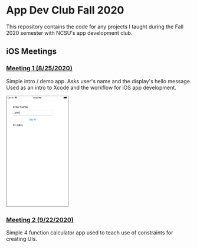 # App Dev Club Fall 2020

This repository contains the code for any projects I taught during the Fall 2020 semester with NCSU's app development club.

## iOS Meetings

### [Meeting 1 (8/25/2020)](./TestApp)

Simple intro / demo app. Asks user's name and the display's hello message. Used as an intro to Xcode and the workflow for iOS app development.

<img src="TestApp/screenshot.jpg" height=300 />

### [Meeting 2 (9/22/2020)](./SimpleCalculator)

Simple 4 function calculator app used to teach use of constraints for creating UIs.
